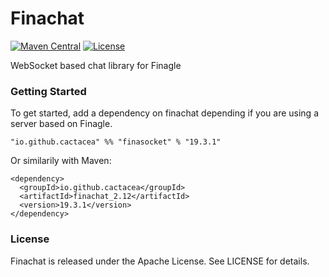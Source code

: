 # Finachat
[![Maven Central](https://maven-badges.herokuapp.com/maven-central/io.github.cactacea/finachat_2.12/badge.svg)](https://maven-badges.herokuapp.com/maven-central/io.github.cactacea/finachat_2.12)
[![License](https://img.shields.io/badge/License-Apache%202.0-blue.svg)](https://opensource.org/licenses/Apache-2.0)

WebSocket based chat library for Finagle

### Getting Started

To get started, add a dependency on finachat depending if you are using a server based on Finagle.

```
"io.github.cactacea" %% "finasocket" % "19.3.1"
```
Or similarily with Maven:
```
<dependency>
  <groupId>io.github.cactacea</groupId>
  <artifactId>finachat_2.12</artifactId>
  <version>19.3.1</version>
</dependency>
```

### License

Finachat is released under the Apache License. See LICENSE for details.

